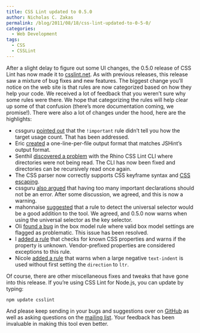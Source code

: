 ```yaml
---
title: CSS Lint updated to 0.5.0
author: Nicholas C. Zakas
permalink: /blog/2011/08/18/css-lint-updated-to-0-5-0/
categories:
  - Web Development
tags:
  - CSS
  - CSSLint
---
```

After a slight delay to figure out some UI changes, the 0.5.0 release of CSS Lint has now made it to [csslint.net][1]. As with previous releases, this release saw a mixture of bug fixes and new features. The biggest change you&#8217;ll notice on the web site is that rules are now categorized based on how they help your code. We received a lot of feedback that you weren&#8217;t sure why some rules were there. We hope that categorizing the rules will help clear up some of that confusion (there&#8217;s more documentation coming, we promise!). There were also a lot of changes under the hood, here are the highlights:

  * cssguru [pointed out][2] that the `!important` rule didn&#8217;t tell you how the target usage count. That has been addressed.
  * Eric [created][3] a one-line-per-file output format that matches JSHint&#8217;s output format.
  * Senthil [discovered a problem][4] with the Rhino CSS Lint CLI where directories were not being read. The CLI has now been fixed and directories can be recursively read once again.
  * The CSS parser now correctly supports CSS keyframe syntax and [CSS escaping][5].
  * cssguru [also argued][6] that having too many important declarations should not be an error. After some discussion, we agreed, and this is now a warning.
  * mahonnaise [suggested][7] that a rule to detect the universal selector would be a good addition to the tool. We agreed, and 0.5.0 now warns when using the universal selector as the key selector.
  * Oli [found a bug][8] in the box model rule where valid box model settings are flagged as problematic. This issue has been resolved.
  * I [added a rule][9] that checks for known CSS properties and warns if the property is unknown. Vendor-prefixed properties are considered exceptions to this rule.
  * Nicole [added a rule][10] that warns when a large negative `text-indent` is used without first setting the `direction` to `ltr`.

Of course, there are other miscellaneous fixes and tweaks that have gone into this release. If you&#8217;re using CSS Lint for Node.js, you can update by typing:

    npm update csslint

And please keep sending in your bugs and suggestions over on [GitHub][11] as well as asking questions on the [mailing list][12]. Your feedback has been invaluable in making this tool even better.

 [1]: http://www.csslint.net
 [2]: https://github.com/stubbornella/csslint/issues/104
 [3]: https://github.com/stubbornella/csslint/issues/88
 [4]: https://github.com/stubbornella/csslint/issues/106
 [5]: https://github.com/stubbornella/csslint/issues/97
 [6]: https://github.com/stubbornella/csslint/issues/105
 [7]: https://github.com/stubbornella/csslint/issues/38
 [8]: https://github.com/stubbornella/csslint/issues/135
 [9]: https://github.com/stubbornella/csslint/issues/136
 [10]: https://github.com/stubbornella/csslint/issues/109
 [11]: https://github.com/stubbornella/csslint/issues/
 [12]: http://groups.google.com/group/css-lint
